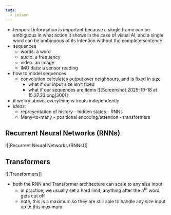 ```yaml
---
tags:
  - Lesson
---
```

- temporal information is important because a single frame can be ambiguous in what action it shows in the case of visual AI, and a single word can be ambiguous of its intention without the complete sentence
- sequences
	- words: a word
	- audio: a frequency
	- video: an image
	- IMU data: a sensor reading
- how to model sequences
	- convolution calculates output over neighbours, and is fixed in size
		- what if our input size isn't fixed
		- what if our sequences are items
![[Screenshot 2025-10-18 at 15.37.33.png|300]]
- if we try above, everything is treats independently
- *ideas*:
	- representation of history - hidden states - RNNs
	- Many-to-many - positional encoding/attention - transformers
## Recurrent Neural Networks (RNNs)
![[Recurrent Neural Networks (RNNs)]]
## Transformers
![[Transformers]]

- both the RNN and Transformer architecture can scale to any size input
	- in practice, we usually set a hard limit, anything after the $n^{th}$ word gets cut off
	- note, this is a maximum so they are still able to handle any size input up to this maximum